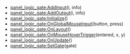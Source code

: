 - [panel_logic_gate:AddInput](nil)(i, info)
- [panel_logic_gate:AddOutput](nil)(i, info)
- [panel_logic_gate:Initialize](nil)()
- [panel_logic_gate:OnGlobalMouseInput](nil)(button, press)
- [panel_logic_gate:OnLayout](nil)()
- [panel_logic_gate:OnMouseHoverTrigger](nil)(entered, x, y)
- [panel_logic_gate:OnUpdate](nil)()
- [panel_logic_gate:SetGate](nil)(gate)